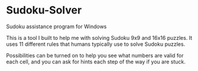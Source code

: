 # Sudoku-Solver
Sudoku assistance program for Windows

This is a tool I built to help me with solving Sudoku 9x9 and 16x16 puzzles.   It uses 11 different rules that humans typically use to solve Sudoku puzzles.

Possibilities can be turned on to help you see what numbers are valid for each cell, and you can ask for hints each step of the way if you are stuck.
